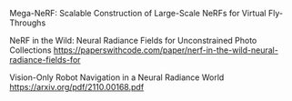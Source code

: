 
Mega-NeRF: Scalable Construction of Large-Scale NeRFs for Virtual Fly-Throughs

 NeRF in the Wild: Neural Radiance Fields for Unconstrained Photo Collections
 https://paperswithcode.com/paper/nerf-in-the-wild-neural-radiance-fields-for

Vision-Only Robot Navigation in a Neural Radiance World
 https://arxiv.org/pdf/2110.00168.pdf
